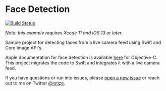 Face Detection
==============

[![Build Status](https://travis-ci.org/iotize/FaceDetection.svg?branch=master)](https://travis-ci.org/iotize/FaceDetection)

_Note: this example requires Xcode 11 and iOS 13 or later._

Sample project for detecting faces from a live camera feed using Swift and Core Image API's.

Apple documentation for face detection is available [here](https://developer.apple.com/library/ios/documentation/graphicsimaging/Conceptual/CoreImaging/ci_detect_faces/ci_detect_faces.html) for Objective-C. This project migrates the code to Swift and integrates it with a live camera feed.

If you have questions or run into issues, please [open a new issue](https://github.com/iotize/FaceDetection/issues/new) or reach out to me on Twitter [@iotize](http://twitter.com/iotize).
